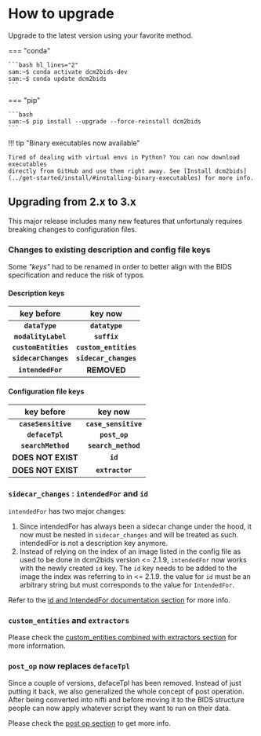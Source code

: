 # How to upgrade

Upgrade to the latest version using your favorite method.

=== "conda"

    ```bash hl_lines="2"
    sam:~$ conda activate dcm2bids-dev
    sam:~$ conda update dcm2bids
    ```

=== "pip"

    ```bash
    sam:~$ pip install --upgrade --force-reinstall dcm2bids
    ```

!!! tip "Binary executables now available"

    Tired of dealing with virtual envs in Python? You can now download executables
    directly from GitHub and use them right away. See [Install dcm2bids](../get-started/install/#installing-binary-executables) for more info.

## Upgrading from 2.x to 3.x

This major release includes many new features that unfortunaly requires breaking
changes to configuration files.

### Changes to existing description and config file keys

Some _"keys"_ had to be renamed in order to better align with the BIDS
specification and reduce the risk of typos.

#### Description keys

|      key before      |        key now        |
| :------------------: | :-------------------: |
| **`dataType`**       | **`datatype`**        |
| **`modalityLabel`**  | **`suffix`**          |
| **`customEntities`** | **`custom_entities`** |
| **`sidecarChanges`** | **`sidecar_changes`** |
| **`intendedFor`**    | **REMOVED**           |

#### Configuration file keys

|      key before      |        key now        |
| :------------------: | :-------------------: |
| **`caseSensitive`**  | **`case_sensitive`**  |
| **`defaceTpl`**      | **`post_op`**         |
| **`searchMethod`**   | **`search_method`**   |
| **DOES NOT EXIST**   | **`id`**              |
| **DOES NOT EXIST**   | **`extractor`**       |


### `sidecar_changes` : `intendedFor` and `id`

`intendedFor` has two major changes:

1. Since intendedFor has always been a sidecar change under the hood, it now
   must be nested in `sidecar_changes` and will be treated as such. intendedFor is not a description key anymore.
2. Instead of relying on the index of an image listed in the config file as used
   to be done in dcm2bids version <= 2.1.9, `intendedFor` now works with the newly created `id`
   key. The `id` key needs to be added to the image the index was referring to
   in <= 2.1.9. the value for `id` must be an arbitrary string but must
   corresponds to the value for `IntendedFor`.

Refer to the [id and IntendedFor documentation section](../how-to/create-config-file/#sidecar_changes-id-and-intendedfor) for more info.


### `custom_entities` and `extractors`

Please check the [custom_entities combined with extractors section](../how-to/use-advanced-commands/#custom_entities-combined-with-extractors) for more information.


### `post_op` now replaces `defaceTpl`

Since a couple of versions, defaceTpl has been removed. Instead of just putting it back, 
we also generalized the whole concept of post operation. After being converted into nifti 
and before moving it to the BIDS structure people can now apply whatever script they want to run on their data.

Please check the [post op section](../how-to/use-advanced-commands/#post_op) to get more info.
